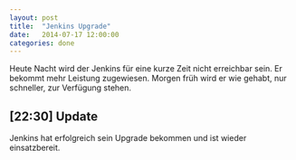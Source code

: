 ```yaml
---
layout: post
title:  "Jenkins Upgrade"
date:   2014-07-17 12:00:00
categories: done
---
```

Heute Nacht wird der Jenkins für eine kurze Zeit nicht erreichbar sein. Er bekommt mehr Leistung zugewiesen. Morgen früh wird er wie gehabt, nur schneller, zur Verfügung stehen.

[22:30] Update
--------------
Jenkins hat erfolgreich sein Upgrade bekommen und ist wieder einsatzbereit.
